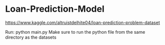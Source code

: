 # Loan-Prediction-Model
https://www.kaggle.com/altruistdelhite04/loan-prediction-problem-dataset



Run: python main.py
Make sure to run the python file from the same directory as the datasets
